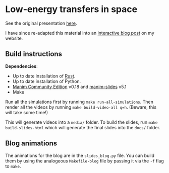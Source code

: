 # Low-energy transfers in space

See the original presentation [here](https://lukechu10.github.io/interplanetary-transport-network/).

I have since re-adapted this material into an [interactive blog post](https://lukechu10.github.io/post/low-energy-transfers) on my website.

## Build instructions

**Dependencies**:

- Up to date installation of [Rust](https://www.rust-lang.org/).
- Up to date installation of Python.
- [Manim Community Edition](https://github.com/ManimCommunity/manim) v0.18 and [manim-slides](https://github.com/jeertmans/manim-slides) v5.1
- Make

Run all the simulations first by running `make run-all-simulations`.
Then render all the videos by running `make build-video-all q=h`. (Beware, this will take some time!)

This will generate videos into a `media/` folder. To build the slides, run `make build-slides-html` which will generate the final slides into the `docs/` folder.

## Blog animations

The animations for the blog are in the `slides_blog.py` file. You can build them by using the analogeous `Makefile-blog` file by passing it via the `-f` flag to `make`.
